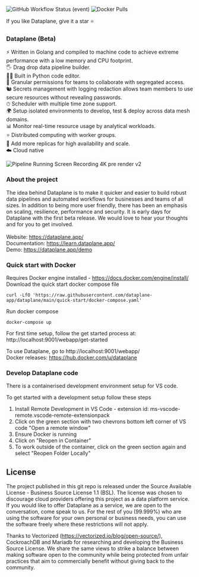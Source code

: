 ![GitHub Workflow Status (event)](https://img.shields.io/github/workflow/status/dataplane-app/dataplane/CI-main-dataplane?label=Github%20Actions:%20Go%20Tests) 
![Docker Pulls](https://img.shields.io/docker/pulls/dataplane/dataplane-worker-python?label=Docker%20pulls)

If you like Dataplane, give it a star ⭐

### Dataplane (Beta)
⚡️ Written in Golang and compiled to machine code to achieve extreme performance with a low memory and CPU footprint. <br />
🖐 Drag drop data pipeline builder. <br />
🧑‍💻 Built in Python code editor. <br />
👮 Granular permissions for teams to collaborate with segregated access. <br />
🐿 Secrets management with logging redaction allows team members to use secure resources without revealing passwords. <br />
⏱ Scheduler with multiple time zone support. <br />
🌍 Setup isolated environments to develop, test & deploy across data mesh domains. <br />
📊 Monitor real-time resource usage by analytical workloads. <br />
⭐️ Distributed computing with worker groups. <br />
🌳 Add more replicas for high availability and scale. <br />
☁️ Cloud native  <br />

![Pipeline Running Screen Recording 4K pre render v2](https://user-images.githubusercontent.com/63714857/166139437-3020ac63-7ae6-4265-a301-29e5448451eb.gif)


### About the project
The idea behind Dataplane is to make it quicker and easier to build robust data pipelines and automated workflows for businesses and teams of all sizes. In addition to being more user friendly, there has been an emphasis on scaling, resilience, performance and security. It is early days for Dataplane with the first beta release. We would love to hear your thoughts and for you to get involved.
<br /><br />
Website: https://dataplane.app/ <br />
Documentation: https://learn.dataplane.app/ <br />
Demo: https://dataplane.app/demo <br />

### Quick start with Docker
Requires Docker engine installed - https://docs.docker.com/engine/install/ <br />
Download the quick start docker compose file
```shell
curl -LfO 'https://raw.githubusercontent.com/dataplane-app/dataplane/main/quick-start/docker-compose.yaml'
```
Run docker compose
```shell
docker-compose up
```
For first time setup, follow the get started process at: http://localhost:9001/webapp/get-started <br />

To use Dataplane, go to http://localhost:9001/webapp/ <br />
Docker releases: https://hub.docker.com/u/dataplane <br />


### Develop Dataplane code
There is a containerised development environment setup for VS code.

To get started with a development setup follow these steps
1. Install Remote Development in VS Code - extension id: ms-vscode-remote.vscode-remote-extensionpack
2. Click on the green section with two chevrons bottom left corner of VS code "Open a remote window"
3. Ensure Docker is running
4. Click on "Reopen in Container" 
5. To work outside of the container, click on the green section again and select "Reopen Folder Locally"


## License

The project published in this git repo is released under the Source Available License - Business Source License 1.1 (BSL). The license was chosen to discourage cloud providers offering this project as a data platform service. If you would like to offer Dataplane as a service, we are open to the conversation, come speak to us. For the rest of you (99.999%) who are using the software for your own personal or business needs, you can use the software freely where these restrictions will not apply. 

Thanks to Vectorized (https://vectorized.io/blog/open-source/), CockroachDB and Mariadb for researching and developing the Business Source License. We share the same views to strike a balance between making software open to the community while being protected from unfair practices that aim to commercially benefit without giving back to the community. 
